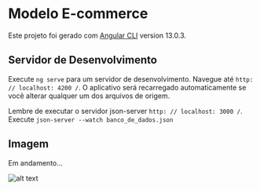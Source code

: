 # Modelo E-commerce

Este projeto foi gerado com [Angular CLI](https://github.com/angular/angular-cli) version 13.0.3.

## Servidor de Desenvolvimento

Execute `ng serve` para um servidor de desenvolvimento. Navegue até `http: // localhost: 4200 /`. O aplicativo será recarregado automaticamente se você alterar qualquer um dos arquivos de origem.

Lembre de executar o servidor json-server `http: // localhost: 3000 /`. Execute `json-server --watch banco_de_dados.json`

## Imagem

Em andamento...


![alt text](https://github.com/devsleonardo/modeloEcommerce/blob/main/src/assets/app2.test.gif)
